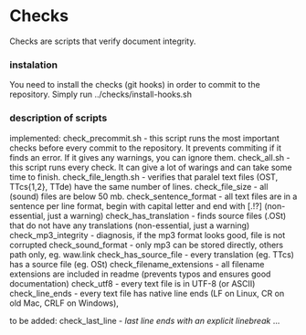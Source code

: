 # Checks
Checks are scripts that verify document integrity.

### instalation
You need to install the checks (git hooks) in order to commit to the repository. 
Simply run ../checks/install-hooks.sh

### description of scripts
implemented:
check_precommit.sh - this script runs the most important checks before every commit to the repository. It prevents commiting if it finds an error. If it gives any warnings, you can ignore them. 
check_all.sh - this script runs every check. It can give a lot of warings and can take some time to finish. 
check_file_length.sh - verifies that paralel text files (OST, TTcs{1,2}, TTde) have the same number of lines.
check_file_size - all (sound) files are below 50 mb. 
check_sentence_format - all text files are in a sentence per line format, begin with capital letter and end with [.!?] (non-essential, just a warning)
check_has_translation - finds source files (.OSt) that do not have any translations (non-essential, just a warning)
check_mp3_integrity - diagnosis, if the mp3 format looks good, file is not corrupted
check_sound_format - only mp3 can be stored directly, others path only, eg. waw.link
check_has_source_file - every translation (eg. TTcs) has a source file (eg. OSt)
check_filename_extensions - all filename extensions are included in readme (prevents typos and ensures good documentation)
check_utf8 - every text file is in UTF-8 (or ASCII)
check_line_ends - every text file has native line ends (LF on Linux, CR on old Mac, CRLF on Windows), 

to be added:
check_last_line - *last line ends with an explicit linebreak*
...
